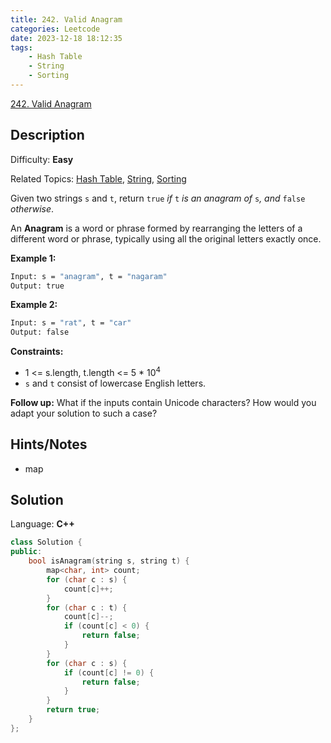 ```yaml
---
title: 242. Valid Anagram
categories: Leetcode
date: 2023-12-18 18:12:35
tags:
    - Hash Table
    - String
    - Sorting
---
```


[242\. Valid Anagram](https://leetcode.com/problems/valid-anagram/)

## Description

Difficulty: **Easy**

Related Topics: [Hash Table](https://leetcode.com/tag/https://leetcode.com/tag/hash-table//), [String](https://leetcode.com/tag/https://leetcode.com/tag/string//), [Sorting](https://leetcode.com/tag/https://leetcode.com/tag/sorting//)

Given two strings `s` and `t`, return `true` _if_ `t` _is an anagram of_ `s`_, and_ `false` _otherwise_.

An **Anagram** is a word or phrase formed by rearranging the letters of a different word or phrase, typically using all the original letters exactly once.

**Example 1:**

```bash
Input: s = "anagram", t = "nagaram"
Output: true
```

**Example 2:**

```bash
Input: s = "rat", t = "car"
Output: false
```

**Constraints:**

* 1 <= s.length, t.length <= 5 * 10<sup>4</sup>
* `s` and `t` consist of lowercase English letters.

**Follow up:** What if the inputs contain Unicode characters? How would you adapt your solution to such a case?

## Hints/Notes

* map

## Solution

Language: **C++**

```C++
class Solution {
public:
    bool isAnagram(string s, string t) {
        map<char, int> count;
        for (char c : s) {
            count[c]++;
        }
        for (char c : t) {
            count[c]--;
            if (count[c] < 0) {
                return false;
            }
        }
        for (char c : s) {
            if (count[c] != 0) {
                return false;
            }
        }
        return true;
    }
};
```

